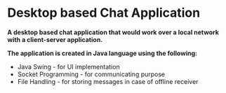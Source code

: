 # Desktop based Chat Application

**A desktop based chat application that would work over a local network with a
client-server application.**

**The application is created in Java language using the following:**
* Java Swing - for UI implementation
* Socket Programming - for communicating purpose
* File Handling - for storing messages in case of offline receiver
